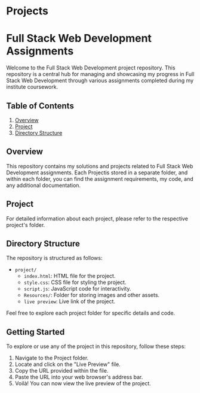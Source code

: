 # Projects
# Full Stack Web Development Assignments

Welcome to the Full Stack Web Development project repository. This repository is a central hub for managing and showcasing my progress in Full Stack Web Development through various assignments completed during my institute coursework.

## Table of Contents
1. [Overview](#overview)
2. [Project](#Project)
3. [Directory Structure](#directory-structure)


## Overview

This repository contains my solutions and projects related to Full Stack Web Development assignments. Each Projectis stored in a separate folder, and within each folder, you can find the assignment requirements, my code, and any additional documentation.

## Project

For detailed information about each project, please refer to the respective project's folder.

## Directory Structure

The repository is structured as follows:

- `project/`
    - `index.html`: HTML file for the project.
  - `style.css`: CSS file for styling the project.
  - `script.js`: JavaScript code for interactivity.
  - `Resources/`: Folder for storing images and other assets.
   - `live preview`: Live link of the project.

Feel free to explore each project folder for specific details and code.

## Getting Started

To explore or use any of the project in this repository, follow these steps:

1. Navigate to the Project folder.
2. Locate and click on the "Live Preview" file.
3. Copy the URL provided within the file.
4. Paste the URL into your web browser's address bar.
5. Voilà! You can now view the live preview of the project.
